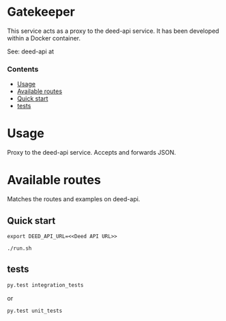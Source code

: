 Gatekeeper
=====

This service acts as a proxy to the deed-api service.
It has been developed within a Docker container.

See: deed-api at

### Contents

- [Usage](#usage)
- [Available routes](#available-routes)
- [Quick start](#quick-start)
- [tests](#tests)

# Usage

Proxy to the deed-api service.  Accepts and forwards JSON.

# Available routes 

Matches the routes and examples on deed-api.


## Quick start

```shell
export DEED_API_URL=<<Deed API URL>>

./run.sh
```

## tests
```bash
py.test integration_tests
```
or
```bash
py.test unit_tests
```